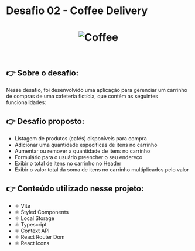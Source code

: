 # Desafio 02 - Coffee Delivery 
<h1 align="center">
  <img alt="Coffee" src="./src/assets/coffee-delivery.gif" align="center" style="max-width: 100%;"/>
</h1>
<br>

## :point_right: Sobre o desafio:
Nesse desafio, foi desenvolvido uma aplicação para gerenciar um carrinho de compras de uma cafeteria fictícia, que contém as seguintes funcionalidades:

## :point_right: Desafio proposto:
- Listagem de produtos (cafés) disponíveis para compra
- Adicionar uma quantidade específicas de itens no carrinho
- Aumentar ou remover a quantidade de itens no carrinho
- Formulário para o usuário preencher o seu endereço
- Exibir o total de itens no carrinho no Header
- Exibir o valor total da soma de itens no carrinho multiplicados pelo valor

## :point_right: Conteúdo utilizado nesse projeto:
- ⚛️ Vite
- ⚛️ Styled Components
- ⚛️ Local Storage
- ⚛️ Typescript
- ⚛️ Context API
- ⚛️ React Router Dom
- ⚛️ React Icons




